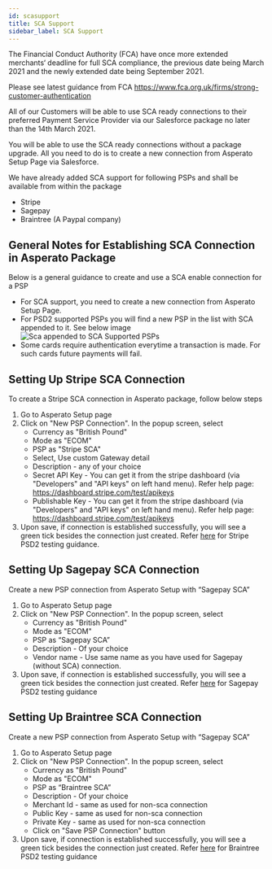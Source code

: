 ```yaml
---
id: scasupport
title: SCA Support
sidebar_label: SCA Support
---
```


The Financial Conduct Authority (FCA) have once more extended merchants‘ deadline for full SCA compliance, the previous date being March 2021 and the newly extended date being September 2021.
 
Please see latest guidance from FCA
https://www.fca.org.uk/firms/strong-customer-authentication
 
All of our Customers will be able to use SCA ready connections to their preferred Payment Service Provider via our Salesforce package no later than the 14th March 2021.
 
You will be able to use the SCA ready connections without a package upgrade. All you need to do is to create a new connection from Asperato Setup Page via Salesforce.

We have already added SCA support for following PSPs and shall be available from within the package
+ Stripe
+ Sagepay
+ Braintree (A Paypal company)

## General Notes for Establishing SCA Connection in Asperato Package
Below is a general guidance to create and use a SCA enable connection for a PSP
+ For SCA support, you need to create a new connection from Asperato Setup Page.
+ For PSD2 supported PSPs you will find a new PSP in the list with SCA appended to it. See below image
  ![Sca appended to SCA Supported PSPs](/userdocs/img/SCAConnections.png) 
+ Some cards require authentication everytime a transaction is made. For such cards future payments will fail.

## Setting Up Stripe SCA Connection
To create a Stripe SCA connection in Asperato package, follow below steps
1. Go to Asperato Setup page
2. Click on "New PSP Connection". In the popup screen, select
   + Currency as "British Pound"
   + Mode as "ECOM"
   + PSP as "Stripe SCA"
   + Select, Use custom Gateway detail
   + Description - any of your choice
   + Secret API Key - You can get it from the stripe dashboard (via "Developers" and "API keys" on left hand menu). Refer help page: https://dashboard.stripe.com/test/apikeys
   + Publishable Key - You can get it from the stripe dashboard (via "Developers" and "API keys" on left hand menu). Refer help page: https://dashboard.stripe.com/test/apikeys 
3. Upon save, if connection is established successfully, you will see a green tick besides the connection just created.
Refer [here](https://stripe.com/docs/testing) for Stripe PSD2 testing guidance.

## Setting Up Sagepay SCA Connection
Create a new PSP connection from Asperato Setup with “Sagepay SCA”
1. Go to Asperato Setup page
2. Click on "New PSP Connection". In the popup screen, select
   + Currency as "British Pound"
   + Mode as "ECOM"
   + PSP as “Sagepay SCA”
   + Description - Of your choice
   + Vendor name - Use same name as you have used for Sagepay (without SCA) connection.
3. Upon save, if connection is established successfully, you will see a green tick besides the connection just created.
Refer [here](https://www.opayo.co.uk/support/12/36/test-card-details-for-your-test-transactions) for Sagepay PSD2 testing guidance

## Setting Up Braintree SCA Connection
Create a new PSP connection from Asperato Setup with “Sagepay SCA”
1. Go to Asperato Setup page
2. Click on "New PSP Connection". In the popup screen, select
   + Currency as "British Pound"
   + Mode as "ECOM"
   + PSP as “Braintree SCA”
   + Description - Of your choice
   + Merchant Id - same as used for non-sca connection
   + Public Key - same as used for non-sca connection
   + Private Key - same as used for non-sca connection
   + Click on "Save PSP Connection" button
3. Upon save, if connection is established successfully, you will see a green tick besides the connection just created.
Refer [here](https://developers.braintreepayments.com/guides/3d-secure/testing-go-live/php) for Braintree PSD2 testing guidance
